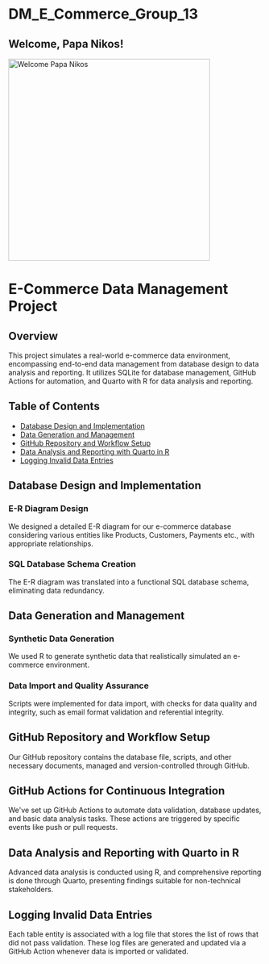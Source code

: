 # DM_E_Commerce_Group_13

## Welcome, Papa Nikos!

<img src="https://raw.githubusercontent.com/Anand7Choudhary/blog/master/image/DALL%C2%B7E%202024-02-29%2015.52.25%20-%20Transform%20the%20scene_%20The%20programmer%20is%20now%20depicted%20as%20a%20king%2C%20complete%20with%20a%20regal%20crown%20and%20a%20majestic%20robe%2C%20sitting%20on%20a%20throne%20made%20of%20computer%20p.webp" width="400" alt="Welcome Papa Nikos">

# E-Commerce Data Management Project

## Overview

This project simulates a real-world e-commerce data environment, encompassing end-to-end data management from database design to data analysis and reporting. It utilizes SQLite for database management, GitHub Actions for automation, and Quarto with R for data analysis and reporting.

## Table of Contents

- [Database Design and Implementation](#database-design-and-implementation)
- [Data Generation and Management](#data-generation-and-management)
- [GitHub Repository and Workflow Setup](#github-repository-and-workflow-setup)
- [Data Analysis and Reporting with Quarto in R](#data-analysis-and-reporting-with-quarto-in-r)
- [Logging Invalid Data Entries](#logging-invalid-data-entries)

## Database Design and Implementation

### E-R Diagram Design

We designed a detailed E-R diagram for our e-commerce database considering various entities like Products, Customers, Payments etc., with appropriate relationships.

### SQL Database Schema Creation

The E-R diagram was translated into a functional SQL database schema, eliminating data redundancy.

## Data Generation and Management

### Synthetic Data Generation

We used R to generate synthetic data that realistically simulated an e-commerce environment.

### Data Import and Quality Assurance

Scripts were implemented for data import, with checks for data quality and integrity, such as email format validation and referential integrity.

## GitHub Repository and Workflow Setup

Our GitHub repository contains the database file, scripts, and other necessary documents, managed and version-controlled through GitHub.

## GitHub Actions for Continuous Integration

We've set up GitHub Actions to automate data validation, database updates, and basic data analysis tasks. These actions are triggered by specific events like push or pull requests.

## Data Analysis and Reporting with Quarto in R

Advanced data analysis is conducted using R, and comprehensive reporting is done through Quarto, presenting findings suitable for non-technical stakeholders.

## Logging Invalid Data Entries

Each table entity is associated with a log file that stores the list of rows that did not pass validation. These log files are generated and updated via a GitHub Action whenever data is imported or validated.
